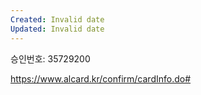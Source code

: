 ```yaml
---
Created: Invalid date
Updated: Invalid date
---
```

승인번호: 35729200

https://www.alcard.kr/confirm/cardInfo.do#